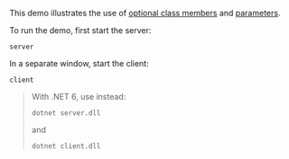 This demo illustrates the use of [optional class members][1] and
[parameters][2].

To run the demo, first start the server:
```
server
```
In a separate window, start the client:
```
client
```

> With .NET 6, use instead:
> ```
> dotnet server.dll
> ```
> and
> ```
> dotnet client.dll
> ```

[1]: https://doc.zeroc.com/ice/3.7/language-mappings/c-sharp-mapping/client-side-slice-to-c-sharp-mapping/c-sharp-mapping-for-optional-values
[2]: https://doc.zeroc.com/ice/3.7/language-mappings/c-sharp-mapping/client-side-slice-to-c-sharp-mapping/c-sharp-mapping-for-operations
